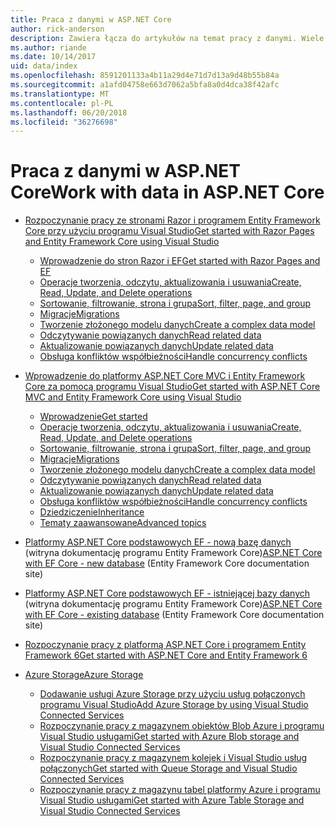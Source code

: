 ```yaml
---
title: Praca z danymi w ASP.NET Core
author: rick-anderson
description: Zawiera łącza do artykułów na temat pracy z danymi. Wiele Użyj programu Entity Framework Core.
ms.author: riande
ms.date: 10/14/2017
uid: data/index
ms.openlocfilehash: 8591201133a4b11a29d4e71d7d13a9d48b55b84a
ms.sourcegitcommit: a1afd04758e663d7062a5bfa8a0d4dca38f42afc
ms.translationtype: MT
ms.contentlocale: pl-PL
ms.lasthandoff: 06/20/2018
ms.locfileid: "36276698"
---
```

# <a name="work-with-data-in-aspnet-core"></a><span data-ttu-id="4ad85-104">Praca z danymi w ASP.NET Core</span><span class="sxs-lookup"><span data-stu-id="4ad85-104">Work with data in ASP.NET Core</span></span>

* [<span data-ttu-id="4ad85-105">Rozpoczynanie pracy ze stronami Razor i programem Entity Framework Core przy użyciu programu Visual Studio</span><span class="sxs-lookup"><span data-stu-id="4ad85-105">Get started with Razor Pages and Entity Framework Core using Visual Studio</span></span>](xref:data/ef-rp/index)

   * [<span data-ttu-id="4ad85-106">Wprowadzenie do stron Razor i EF</span><span class="sxs-lookup"><span data-stu-id="4ad85-106">Get started with Razor Pages and EF</span></span>](xref:data/ef-rp/intro)
   * [<span data-ttu-id="4ad85-107">Operacje tworzenia, odczytu, aktualizowania i usuwania</span><span class="sxs-lookup"><span data-stu-id="4ad85-107">Create, Read, Update, and Delete operations</span></span>](xref:data/ef-rp/crud)
   * [<span data-ttu-id="4ad85-108">Sortowanie, filtrowanie, strona i grupa</span><span class="sxs-lookup"><span data-stu-id="4ad85-108">Sort, filter, page, and group</span></span>](xref:data/ef-rp/sort-filter-page)
   * [<span data-ttu-id="4ad85-109">Migracje</span><span class="sxs-lookup"><span data-stu-id="4ad85-109">Migrations</span></span>](xref:data/ef-rp/migrations)
   * [<span data-ttu-id="4ad85-110">Tworzenie złożonego modelu danych</span><span class="sxs-lookup"><span data-stu-id="4ad85-110">Create a complex data model</span></span>](xref:data/ef-rp/complex-data-model)
   * [<span data-ttu-id="4ad85-111">Odczytywanie powiązanych danych</span><span class="sxs-lookup"><span data-stu-id="4ad85-111">Read related data</span></span>](xref:data/ef-rp/read-related-data)
   * [<span data-ttu-id="4ad85-112">Aktualizowanie powiązanych danych</span><span class="sxs-lookup"><span data-stu-id="4ad85-112">Update related data</span></span>](xref:data/ef-rp/update-related-data)
   * [<span data-ttu-id="4ad85-113">Obsługa konfliktów współbieżności</span><span class="sxs-lookup"><span data-stu-id="4ad85-113">Handle concurrency conflicts</span></span>](xref:data/ef-rp/concurrency)

*   [<span data-ttu-id="4ad85-114">Wprowadzenie do platformy ASP.NET Core MVC i Entity Framework Core za pomocą programu Visual Studio</span><span class="sxs-lookup"><span data-stu-id="4ad85-114">Get started with ASP.NET Core MVC and Entity Framework Core using Visual Studio</span></span>](ef-mvc/index.md)
    *   [<span data-ttu-id="4ad85-115">Wprowadzenie</span><span class="sxs-lookup"><span data-stu-id="4ad85-115">Get started</span></span>](ef-mvc/intro.md)
    *   [<span data-ttu-id="4ad85-116">Operacje tworzenia, odczytu, aktualizowania i usuwania</span><span class="sxs-lookup"><span data-stu-id="4ad85-116">Create, Read, Update, and Delete operations</span></span>](xref:data/ef-mvc/crud)
    *   [<span data-ttu-id="4ad85-117">Sortowanie, filtrowanie, strona i grupa</span><span class="sxs-lookup"><span data-stu-id="4ad85-117">Sort, filter, page, and group</span></span>](xref:data/ef-mvc/sort-filter-page)
    *   [<span data-ttu-id="4ad85-118">Migracje</span><span class="sxs-lookup"><span data-stu-id="4ad85-118">Migrations</span></span>](xref:data/ef-mvc/migrations)
    *   [<span data-ttu-id="4ad85-119">Tworzenie złożonego modelu danych</span><span class="sxs-lookup"><span data-stu-id="4ad85-119">Create a complex data model</span></span>](ef-mvc/complex-data-model.md)
    *   [<span data-ttu-id="4ad85-120">Odczytywanie powiązanych danych</span><span class="sxs-lookup"><span data-stu-id="4ad85-120">Read related data</span></span>](ef-mvc/read-related-data.md)
    *   [<span data-ttu-id="4ad85-121">Aktualizowanie powiązanych danych</span><span class="sxs-lookup"><span data-stu-id="4ad85-121">Update related data</span></span>](ef-mvc/update-related-data.md)
    *   [<span data-ttu-id="4ad85-122">Obsługa konfliktów współbieżności</span><span class="sxs-lookup"><span data-stu-id="4ad85-122">Handle concurrency conflicts</span></span>](ef-mvc/concurrency.md)
    *   [<span data-ttu-id="4ad85-123">Dziedziczenie</span><span class="sxs-lookup"><span data-stu-id="4ad85-123">Inheritance</span></span>](ef-mvc/inheritance.md)
    *   [<span data-ttu-id="4ad85-124">Tematy zaawansowane</span><span class="sxs-lookup"><span data-stu-id="4ad85-124">Advanced topics</span></span>](ef-mvc/advanced.md)
* <span data-ttu-id="4ad85-125">[Platformy ASP.NET Core podstawowych EF - nową bazę danych](https://docs.microsoft.com/ef/core/get-started/aspnetcore/new-db) (witryna dokumentację programu Entity Framework Core)</span><span class="sxs-lookup"><span data-stu-id="4ad85-125">[ASP.NET Core with EF Core - new database](https://docs.microsoft.com/ef/core/get-started/aspnetcore/new-db) (Entity Framework Core documentation site)</span></span>
* <span data-ttu-id="4ad85-126">[Platformy ASP.NET Core podstawowych EF - istniejącej bazy danych](https://docs.microsoft.com/ef/core/get-started/aspnetcore/existing-db) (witryna dokumentację programu Entity Framework Core)</span><span class="sxs-lookup"><span data-stu-id="4ad85-126">[ASP.NET Core with EF Core - existing database](https://docs.microsoft.com/ef/core/get-started/aspnetcore/existing-db) (Entity Framework Core documentation site)</span></span>
*   [<span data-ttu-id="4ad85-127">Rozpoczynanie pracy z platformą ASP.NET Core i programem Entity Framework 6</span><span class="sxs-lookup"><span data-stu-id="4ad85-127">Get started with ASP.NET Core and Entity Framework 6</span></span>](entity-framework-6.md)
*   [<span data-ttu-id="4ad85-128">Azure Storage</span><span class="sxs-lookup"><span data-stu-id="4ad85-128">Azure Storage</span></span>](azure-storage/index.md)
    *   [<span data-ttu-id="4ad85-129">Dodawanie usługi Azure Storage przy użyciu usług połączonych programu Visual Studio</span><span class="sxs-lookup"><span data-stu-id="4ad85-129">Add Azure Storage by using Visual Studio Connected Services</span></span>](https://azure.microsoft.com/documentation/articles/vs-azure-tools-connected-services-storage/)
    *   [<span data-ttu-id="4ad85-130">Rozpoczynanie pracy z magazynem obiektów Blob Azure i programu Visual Studio usługami</span><span class="sxs-lookup"><span data-stu-id="4ad85-130">Get started with Azure Blob storage and Visual Studio Connected Services</span></span>](https://azure.microsoft.com/documentation/articles/vs-storage-aspnet5-getting-started-blobs/)
    *   [<span data-ttu-id="4ad85-131">Rozpoczynanie pracy z magazynem kolejek i Visual Studio usług połączonych</span><span class="sxs-lookup"><span data-stu-id="4ad85-131">Get started with Queue Storage and Visual Studio Connected Services</span></span>](https://azure.microsoft.com/documentation/articles/vs-storage-aspnet5-getting-started-queues/)
    *   [<span data-ttu-id="4ad85-132">Rozpoczynanie pracy z magazynu tabel platformy Azure i programu Visual Studio usługami</span><span class="sxs-lookup"><span data-stu-id="4ad85-132">Get started with Azure Table Storage and Visual Studio Connected Services</span></span>](https://azure.microsoft.com/documentation/articles/vs-storage-aspnet5-getting-started-tables/)

